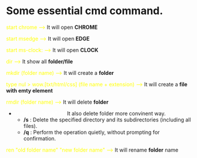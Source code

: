 # Some essential cmd command.

<span style="color:yellow">start chrome --> </span> It will open **CHROME**

<span style="color:yellow">start msedge --> </span> It will open **EDGE**

<span style="color:yellow">start ms-clock: --> </span> It will open **CLOCK**

<span style="color:yellow">dir --> </span> It show all **folder/file**

<span style="color:yellow">mkdir (folder name) --> </span> It will create a **folder**

<span style="color:yellow">type nul > wow.[txt/html/css] (file name + extension) --> </span> It will create a **file with emty element**

<span style="color:yellow">rmdir (folder name) --> </span> It will delete **folder**

- <span style="color:white">rmdir /s /q "path" --></span> It also delete folder more convinent way.
    - **/s** : Delete the specified directory and its subdirectories (including all files).
    - **/q** : Perform the operation quietly, without prompting for confirmation.

<span style="color:yellow">ren "old folder name" "new folder name" --> </span> It will rename  **folder** name